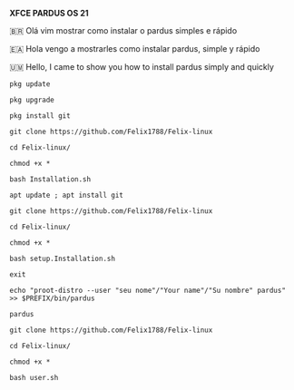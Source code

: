 **XFCE PARDUS OS 21**

🇧🇷 Olá vim mostrar como instalar o pardus simples e rápido

🇪🇦 Hola vengo a mostrarles como instalar pardus, simple y rápido

🇺🇲 Hello, I came to show you how to install pardus simply and quickly
```
pkg update
```

```
pkg upgrade
```

```
pkg install git
```

```
git clone https://github.com/Felix1788/Felix-linux
```

```
cd Felix-linux/
```

```
chmod +x *
```


```
bash Installation.sh
```
```
apt update ; apt install git

```
```
git clone https://github.com/Felix1788/Felix-linux

```
```
cd Felix-linux/
```

```
chmod +x *
```

```
bash setup.Installation.sh
```

```
exit
```

```
echo "proot-distro --user "seu nome"/"Your name"/"Su nombre" pardus" >> $PREFIX/bin/pardus
```

```
pardus
```

```
git clone https://github.com/Felix1788/Felix-linux
```

```
cd Felix-linux/
```

```
chmod +x *
```

```
bash user.sh
